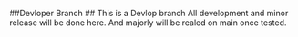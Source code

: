 ##Devloper Branch ##
This is a Devlop branch All development and minor release will be done here. And majorly will be realed on main once tested.
